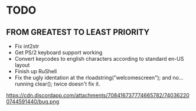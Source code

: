 # TODO
## FROM GREATEST TO LEAST PRIORITY
* Fix int2str
* Get PS/2 keyboard support working
* Convert keycodes to english characters according to standard en-US layout
* Finish up RuShell
* Fix the ugly identation at the rloadstring("welcomescreen"); and no... running clear(); twice doesn't fix it.

https://cdn.discordapp.com/attachments/708416737774665782/740362200744591440/bug.png
